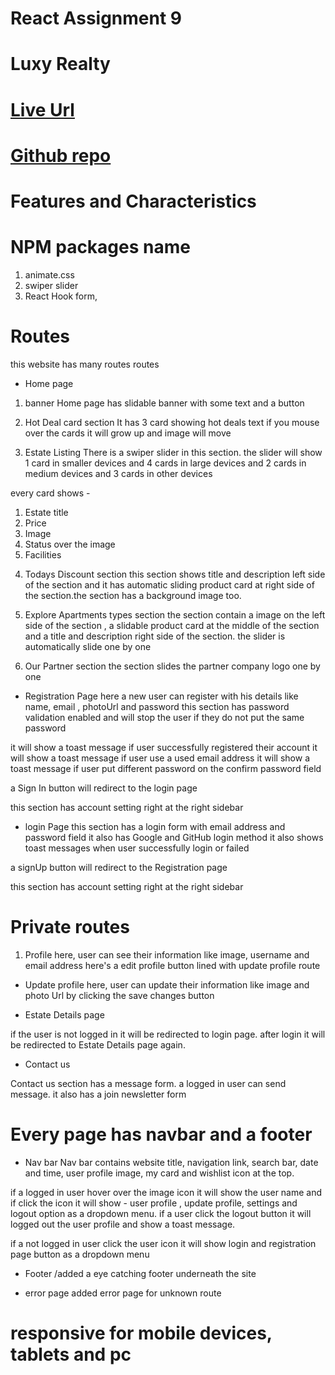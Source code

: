 # React Assignment 9


# Luxy Realty
# [Live Url](https://luxy-realty.web.app/)
# [Github repo](https://github.com/programming-hero-web-course-4/b9a9-real-estate-mk-munna)


# Features and Characteristics

# NPM packages name
1. animate.css
2. swiper slider
3. React Hook form,

# Routes

this website has many routes routes
<!-- Home, register page, login page, -->

* Home page

1. banner
Home page has slidable banner with some text and a button

2. Hot Deal card section
It has 3 card showing hot deals text if you mouse over the cards it will grow up and image will move 

3. Estate Listing
There is a swiper slider in this section. the slider will show 1 card in smaller devices and 4 cards in large devices and 2 cards in medium devices and 3 cards in other devices

every card shows -
1) Estate title
2) Price
2) Image
4) Status over the image
5) Facilities

4. Todays Discount section 
this section shows title and description left side of the section and it has automatic sliding product card at right side of the section.the section has a background image too.

5. Explore Apartments types section
the section contain a image on the left side of the section , a slidable product card at the middle of the section and a title and description right side of the section.
the slider is automatically slide one by one

6. Our Partner section
the section slides the partner company logo one by one



* Registration Page
here a new user can register with his details like name, email , photoUrl and password
this section has password validation enabled and will stop the user if they do not put the same password

it will show a toast message if user successfully registered their account
it will show a toast message if user use a used email address
it will show a toast message if user put different password on the confirm password field

a Sign In button will redirect to the login page  

this section has account setting right at the right sidebar


* login Page
this section has a login form with email address and password field
it also has Google and GitHub login method 
it also shows toast messages when user successfully login or failed

a signUp button will redirect to the Registration page

this section has account setting right at the right sidebar

# Private routes

1. Profile 
here, user can see their information like image, username and email address
here's a edit profile button  lined with update profile route

* Update profile
here, user can update their information like image and photo Url by clicking the save changes button

* Estate Details page

if the user is not logged in it will be redirected to login page. after login it will be redirected to Estate Details page again.

* Contact us

Contact us section has a message form. a logged in user can send message. it also has a join newsletter form



# Every page has navbar and a footer
* Nav bar
Nav bar contains website title, navigation link, search bar, date and time, user profile image, my card and wishlist icon at the top.

if a logged in user hover over the image icon it will show the user name and if click the icon it will show - user profile , update profile, settings and logout option as a dropdown menu. if a user click the logout button it will logged out the user profile and show a toast message.

if a not logged in user click the user icon it will show login and registration page button as a dropdown menu

* Footer
/added a eye catching footer underneath the site

* error page
added error page for unknown route

# responsive for mobile devices, tablets and pc

<!--Note : Please wait until all the data has been loaded first time(if the content doesn't showing perfectly for mobile, tablets or pc, double click the toggle toolbar when you will check the responsiveness)-->
